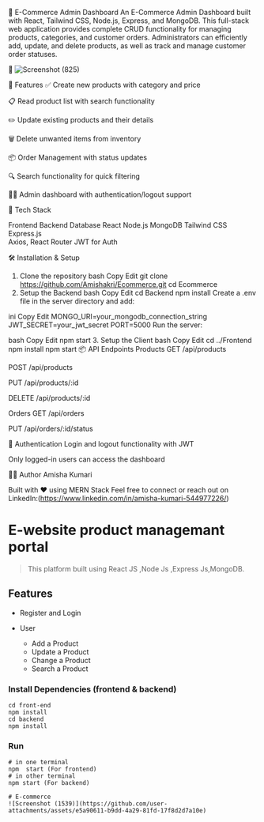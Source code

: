 🛒 E-Commerce Admin Dashboard
An E-Commerce Admin Dashboard built with React, Tailwind CSS, Node.js, Express, and MongoDB. This full-stack web application provides complete CRUD functionality for managing products, categories, and customer orders. Administrators can efficiently add, update, and delete products, as well as track and manage customer order statuses.

📸 ![Screenshot (825)](https://github.com/user-attachments/assets/a3190c8d-217c-4a9d-9792-179947547112)


🚀 Features
✅ Create new products with category and price

📋 Read product list with search functionality

✏️ Update existing products and their details

🗑️ Delete unwanted items from inventory

📦 Order Management with status updates

🔍 Search functionality for quick filtering

🧑‍💼 Admin dashboard with authentication/logout support

🧰 Tech Stack

Frontend	Backend	Database
React	Node.js	MongoDB
Tailwind CSS	Express.js	
Axios, React Router	JWT for Auth	

🛠️ Installation & Setup
1. Clone the repository
bash
Copy
Edit
git clone https://github.com/Amishakri/Ecommerce.git
cd Ecommerce
2. Setup the Backend
bash
Copy
Edit
cd Backend
npm install
Create a .env file in the server directory and add:

ini
Copy
Edit
MONGO_URI=your_mongodb_connection_string
JWT_SECRET=your_jwt_secret
PORT=5000
Run the server:

bash
Copy
Edit
npm start
3. Setup the Client
bash
Copy
Edit
cd ../Frontend
npm install
npm start
📦 API Endpoints
Products
GET /api/products

POST /api/products

PUT /api/products/:id

DELETE /api/products/:id

Orders
GET /api/orders

PUT /api/orders/:id/status

🔐 Authentication
Login and logout functionality with JWT

Only logged-in users can access the dashboard

🧑‍🎓 Author
Amisha Kumari

Built with ❤️ using MERN Stack
Feel free to connect or reach out on LinkedIn:(https://www.linkedin.com/in/amisha-kumari-544977226/)

# E-website product managemant portal

> This platform built using React JS ,Node Js ,Express Js,MongoDB.

## Features

- Register and Login

* User

  - Add a Product
  - Update a Product
  - Change a Product
  - Search a Product


### Install Dependencies (frontend & backend)

```
cd front-end
npm install
cd backend
npm install
```

### Run

```
# in one terminal
npm  start (For frontend)
# in other terminal 
npm start (For backend)

#   E - c o m m e r c e 
 ![Screenshot (1539)](https://github.com/user-attachments/assets/e5a90611-b9dd-4a29-81fd-17f8d2d7a10e)

 
